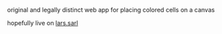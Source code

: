 original and legally distinct web app for placing colored cells on a canvas

hopefully live on  <a href="https://lars.sarl/">lars.sarl</a> 
